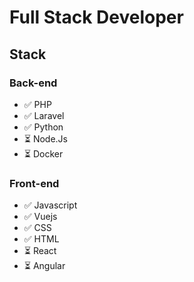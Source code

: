 # **Full Stack Developer**

## Stack
### Back-end
- :white_check_mark: PHP
- :white_check_mark: Laravel
- :white_check_mark: Python
- :hourglass_flowing_sand: Node.Js
- :hourglass_flowing_sand: Docker

### Front-end
- :white_check_mark: Javascript
- :white_check_mark: Vuejs
- :white_check_mark: CSS
- :white_check_mark: HTML
- :hourglass_flowing_sand: React
- :hourglass_flowing_sand: Angular

